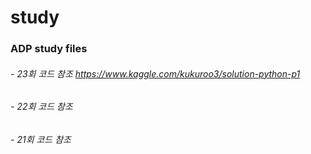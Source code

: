 # study
### ADP study files
###### - 23회 코드 참조 https://www.kaggle.com/kukuroo3/solution-python-p1
###### - 22회 코드 참조 
###### - 21회 코드 참조 
